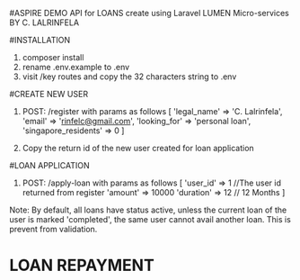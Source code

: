 #ASPIRE DEMO API for LOANS create using Laravel LUMEN Micro-services BY C. LALRINFELA

#INSTALLATION
1. composer install
2. rename .env.example to .env
3. visit /key routes and copy the 32 characters string to .env


#CREATE NEW USER
1. POST: /register with params as follows
    [
        'legal_name' => 'C. Lalrinfela',
        'email' =>  'rinfelc@gmail.com',
        'looking_for' => 'personal loan',
        'singapore_residents' => 0
    ]

2. Copy the return id of the new user created for loan application


#LOAN APPLICATION
1. POST: /apply-loan with params as follows
    [
        'user_id' => 1 //The user id returned from register
        'amount' => 10000
        'duration' => 12 // 12 Months
    ]

Note: By default, all loans have status active, unless the current loan of the user is marked 'completed', the same user cannot avail another loan. This is prevent from validation.


# LOAN REPAYMENT
